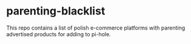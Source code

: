 # parenting-blacklist

This repo contains a list of polish e-commerce platforms with parenting advertised products for adding to pi-hole.
